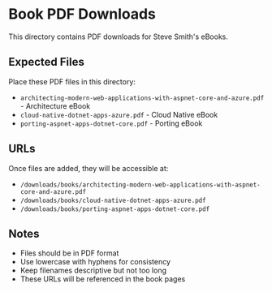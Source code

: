 # Book PDF Downloads

This directory contains PDF downloads for Steve Smith's eBooks.

## Expected Files

Place these PDF files in this directory:

- `architecting-modern-web-applications-with-aspnet-core-and-azure.pdf` - Architecture eBook
- `cloud-native-dotnet-apps-azure.pdf` - Cloud Native eBook  
- `porting-aspnet-apps-dotnet-core.pdf` - Porting eBook

## URLs

Once files are added, they will be accessible at:

- `/downloads/books/architecting-modern-web-applications-with-aspnet-core-and-azure.pdf`
- `/downloads/books/cloud-native-dotnet-apps-azure.pdf` 
- `/downloads/books/porting-aspnet-apps-dotnet-core.pdf`

## Notes

- Files should be in PDF format
- Use lowercase with hyphens for consistency
- Keep filenames descriptive but not too long
- These URLs will be referenced in the book pages